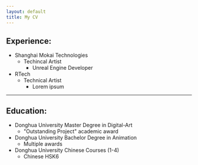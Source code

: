 ```yaml
---
layout: default
title: My CV
---
```

## Experience:
- Shanghai Mokai Technologies
  - Techincal Artist
    - Unreal Engine Developer
- RTech
  - Technical Artist
    - Lorem ipsum
----
## Education:
- Donghua University Master Degree in Digital-Art 
  - "Outstanding Project" academic award
- Donghua University Bachelor Degree in Animation 
  - Multiple awards
- Donghua University Chinese Courses (1-4) 
  - Chinese HSK6 
